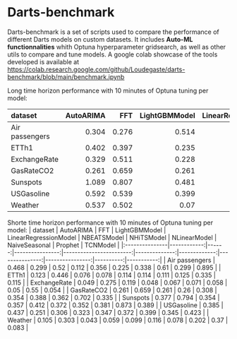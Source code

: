 # Darts-benchmark
Darts-benchmark is a set of scripts used to compare the performance of different Darts models on custom datasets. It includes **Auto-ML functionnalities** whith Optuna hyperparameter gridsearch, as well as other utils to compare and tune models. A google colab showcase of the tools developed is available at https://colab.research.google.com/github/Loudegaste/darts-benchmark/blob/main/benchmark.ipynb 





Long time horizon performance with 10 minutes of Optuna tuning per model:

| dataset        |   AutoARIMA |   FFT |   LightGBMModel |   LinearRegressionModel |   NBEATSModel |   NHiTSModel |   NLinearModel |   NaiveSeasonal |   Prophet |   TCNModel |
|:---------------|------------:|------:|----------------:|------------------------:|--------------:|-------------:|---------------:|----------------:|----------:|-----------:|
| Air passengers |       0.304 | 0.276 |           0.514 |                   0.094 |         0.313 |        0.241 |          0.362 |           0.377 |     0.285 |      1.213 |
| ETTh1          |       0.402 | 0.397 |           0.235 |                   0.286 |         0.359 |        0.37  |          0.386 |           0.423 |     0.416 |      0.47  |
| ExchangeRate   |       0.329 | 0.511 |           0.228 |                   0.289 |         0.36  |        0.342 |          0.301 |           0.33  |     0.706 |      1.143 |
| GasRateCO2     |       0.261 | 0.659 |           0.261 |                   0.26  |         0.308 |        0.354 |          0.388 |           0.362 |     0.702 |      0.335 |
| Sunspots       |       1.089 | 0.807 |           0.481 |                   0.651 |         0.829 |        0.642 |          0.582 |           1.358 |     1.061 |      0.663 |
| USGasoline     |       0.592 | 0.539 |           0.399 |                   0.385 |         0.443 |        0.389 |          0.486 |           0.724 |     0.612 |      0.494 |
| Weather        |       0.537 | 0.502 |           0.07  |                   0.078 |         0.106 |        0.091 |          0.076 |           0.602 |     0.499 |      0.079 |


Shorte time horizon performance with 10 minutes of Optuna tuning per model:
| dataset        |   AutoARIMA |   FFT |   LightGBMModel |   LinearRegressionModel |   NBEATSModel |   NHiTSModel |   NLinearModel |   NaiveSeasonal |   Prophet |   TCNModel |
|:---------------|------------:|------:|----------------:|------------------------:|--------------:|-------------:|---------------:|----------------:|----------:|-----------:|
| Air passengers |       0.468 | 0.299 |           0.52  |                   0.112 |         0.356 |        0.225 |          0.338 |           0.61  |     0.299 |      0.895 |
| ETTh1          |       0.123 | 0.446 |           0.076 |                   0.078 |         0.114 |        0.114 |          0.111 |           0.125 |     0.335 |      0.115 |
| ExchangeRate   |       0.049 | 0.275 |           0.119 |                   0.048 |         0.067 |        0.071 |          0.058 |           0.05  |     0.55  |      0.054 |
| GasRateCO2     |       0.261 | 0.659 |           0.261 |                   0.26  |         0.308 |        0.354 |          0.388 |           0.362 |     0.702 |      0.335 |
| Sunspots       |       0.377 | 0.794 |           0.354 |                   0.357 |         0.412 |        0.372 |          0.352 |           0.381 |     0.873 |      0.389 |
| USGasoline     |       0.385 | 0.437 |           0.251 |                   0.306 |         0.323 |        0.347 |          0.372 |           0.399 |     0.345 |      0.423 |
| Weather        |       0.105 | 0.303 |           0.043 |                   0.059 |         0.099 |        0.116 |          0.078 |           0.202 |     0.37  |      0.083 |